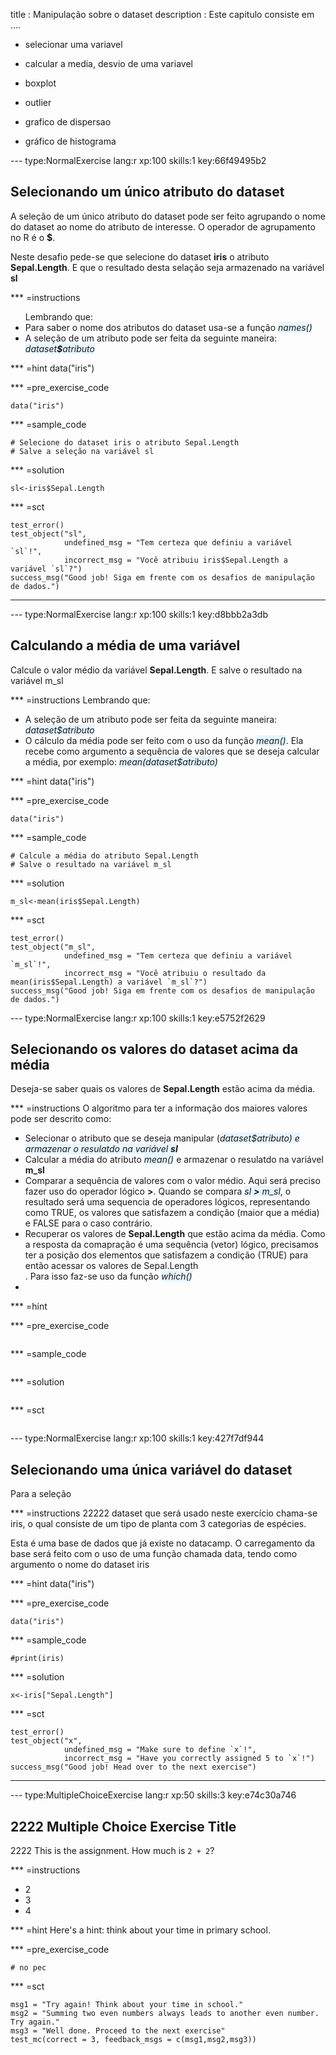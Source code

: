 title       : Manipulação sobre o dataset
description : Este capitulo consiste em ....

- selecionar uma variavel
- calcular a media, desvio de uma variavel

- boxplot
- outlier

- grafico de dispersao

- gráfico de histograma




--- type:NormalExercise lang:r xp:100 skills:1 key:66f49495b2
## Selecionando um único atributo do dataset

A seleção de um único atributo do dataset pode ser feito agrupando o nome do dataset ao nome do atributo de interesse. O operador de agrupamento no R  é o <b>$</b>.

Neste desafio pede-se que selecione do dataset <b>iris</b> o atributo <b>Sepal.Length</b>. E que o resultado desta selação seja armazenado na variável <b>sl</b>

*** =instructions
<ul>
Lembrando que:
 <li>Para saber o nome dos atributos do dataset usa-se a função <span style="font-style:italic;background:#e6f5ff">names()</span></li>
 <li>A seleção de um atributo pode ser feita da seguinte maneira: <span style="font-style:italic;background:#e6f5ff">dataset<b>$</b>atributo</span></li>
</ul>

*** =hint
data("iris")

*** =pre_exercise_code
```{r}
data("iris")
```

*** =sample_code
```{r}
# Selecione do dataset iris o atributo Sepal.Length 
# Salve a seleção na variável sl 
```

*** =solution
```{r}
sl<-iris$Sepal.Length
```

*** =sct
```{r}
test_error()
test_object("sl",
            undefined_msg = "Tem certeza que definiu a variável `sl`!",
            incorrect_msg = "Você atribuiu iris$Sepal.Length a variável `sl`?")
success_msg("Good job! Siga em frente com os desafios de manipulação de dados.")

```
---







--- type:NormalExercise lang:r xp:100 skills:1 key:d8bbb2a3db
## Calculando a média de uma variável
Calcule o valor médio da variável <b>Sepal.Length</b>. E salve o resultado na variável m_sl

*** =instructions
Lembrando que:
<ul>
 <li>A seleção de um atributo pode ser feita da seguinte maneira: <span style="font-style:italic;background:#e6f5ff">dataset$atributo</span></li>
 <li>O cálculo da média pode ser feito com o uso da função <span style="font-style:italic;background:#e6f5ff">mean()</span>. Ela recebe como argumento a sequência de valores que se deseja calcular a média, por exemplo: <span style="font-style:italic;background:#e6f5ff">mean(dataset$atributo)</span></li>
</ul>

*** =hint
data("iris")

*** =pre_exercise_code
```{r}
data("iris")
```

*** =sample_code
```{r}
# Calcule a média do atributo Sepal.Length 
# Salve o resultado na variável m_sl 
```

*** =solution
```{r}
m_sl<-mean(iris$Sepal.Length)
```

*** =sct
```{r}
test_error()
test_object("m_sl",
            undefined_msg = "Tem certeza que definiu a variável `m_sl`!",
            incorrect_msg = "Você atribuiu o resultado da mean(iris$Sepal.Length) a variável `m_sl`?")
success_msg("Good job! Siga em frente com os desafios de manipulação de dados.")

```






--- type:NormalExercise lang:r xp:100 skills:1 key:e5752f2629
## Selecionando os valores do dataset acima da média

Deseja-se saber quais os valores de <b>Sepal.Length</b> estão acima da média. 

*** =instructions
O algoritmo para ter a informação dos maiores valores pode ser descrito como: 

<ul>
 <li>Selecionar o atributo que se deseja manipular (<span style="font-style:italic;background:#e6f5ff">dataset$atributo) e armazenar o resulatdo na variável <b>sl</b></span></li>
 <li>Calcular a média do atributo <span style="font-style:italic;background:#e6f5ff">mean()</span>  e armazenar o resulatdo na variável <b>m_sl</b></li>
 <li>Comparar a sequência de valores com o valor médio. Aqui será preciso fazer uso do operador lógico <b>></b>. Quando se compara <span style="font-style:italic;background:#e6f5ff">sl <b>></b> m_sl</span>, o resultado será uma sequencia de operadores lógicos, representando como TRUE, os valores que satisfazem a condição (maior que a média) e FALSE para o caso contrário.</li>
 <li>Recuperar os valores de <b>Sepal.Length</b> que estão acima da média. Como a resposta da comapração é uma sequência (vetor) lógico, precisamos ter a posição dos elementos que satisfazem a condição (TRUE) para então acessar os valores de Sepal.Length</li>. Para isso faz-se uso da função <span style="font-style:italic;background:#e6f5ff">which()</span>
 <li></li>
</ul>

*** =hint

*** =pre_exercise_code
```{r}

```

*** =sample_code
```{r}

```

*** =solution
```{r}

```

*** =sct
```{r}

```
--- type:NormalExercise lang:r xp:100 skills:1 key:427f7df944
## Selecionando uma única variável do dataset

Para a seleção


*** =instructions
22222  dataset que será usado neste exercício chama-se iris, o qual consiste de um tipo de planta com 3 categorias de espécies.

Esta é uma base de dados que já existe no datacamp. O carregamento da base será feito com o uso de uma função chamada data, tendo como argumento o nome do dataset iris

*** =hint
data("iris")

*** =pre_exercise_code
```{r}
data("iris")

```

*** =sample_code
```{r}
#print(iris)
```

*** =solution
```{r}
x<-iris["Sepal.Length"]
```

*** =sct
```{r}
test_error()
test_object("x",
            undefined_msg = "Make sure to define `x`!",
            incorrect_msg = "Have you correctly assigned 5 to `x`!")
success_msg("Good job! Head over to the next exercise")

```
---



--- type:MultipleChoiceExercise lang:r xp:50 skills:3 key:e74c30a746
## 2222 Multiple Choice Exercise Title

2222 This is the assignment.
How much is `2 + 2`?

*** =instructions
- 2
- 3
- 4

*** =hint
Here's a hint: think about your time in primary school.

*** =pre_exercise_code
```{r}
# no pec
```

*** =sct
```{r}
msg1 = "Try again! Think about your time in school."
msg2 = "Summing two even numbers always leads to another even number. Try again."
msg3 = "Well done. Proceed to the next exercise"
test_mc(correct = 3, feedback_msgs = c(msg1,msg2,msg3))
```
